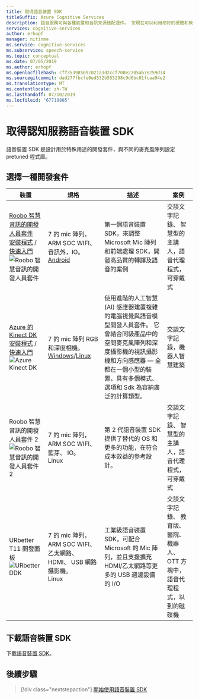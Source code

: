 ```yaml
---
title: 取得語音裝置 SDK
titleSuffix: Azure Cognitive Services
description: 語音服務可與各種裝置和音訊來源搭配運作。 您現在可以利用相符的硬體和軟體，將語音應用程式提升至下一個層級。 在本文中，您將了解如何取得存取語音裝置 SDK，並開始開發。
services: cognitive-services
author: erhopf
manager: nitinme
ms.service: cognitive-services
ms.subservice: speech-service
ms.topic: conceptual
ms.date: 07/05/2019
ms.author: erhopf
ms.openlocfilehash: cff35398509c021a3d2ccf708e2705ab7e259d34
ms.sourcegitcommit: dad277fbcfe0ed532b555298c9d6bc01fcaa94e2
ms.translationtype: MT
ms.contentlocale: zh-TW
ms.lasthandoff: 07/10/2019
ms.locfileid: "67719805"
---
```

# <a name="get-the-cognitive-services-speech-devices-sdk"></a>取得認知服務語音裝置 SDK

語音裝置 SDK 是設計用於特殊用途的開發套件，與不同的麥克風陣列設定 pretuned 程式庫。

## <a name="choose-a-development-kit"></a>選擇一種開發套件

|裝置|規格|描述|案例|
|--|--|--|--|
|[Roobo 智慧音訊的開發人員套件](https://ddk.roobo.com)</br>[安裝程式](speech-devices-sdk-roobo-v1.md) / [快速入門](speech-devices-sdk-android-quickstart.md)![Roobo 智慧音訊的開發人員套件](media/speech-devices-sdk/device-roobo-v1.jpg)|7 的 mic 陣列，ARM SOC WIFI、 音訊外，IO。 </br>[Android](speech-devices-sdk-android-quickstart.md)|第一個語音裝置 SDK，來調整 Microsoft Mic 陣列和前端處理 SDK，開發高品質的轉譯及語音的案例|交談文字記錄、 智慧型的主講人，語音代理程式，可穿戴式|
|[Azure 的 Kinect DK](https://azure.microsoft.com/services/kinect-dk/)</br>[安裝程式](https://docs.microsoft.com/azure/Kinect-dk/set-up-azure-kinect-dk) / [快速入門](speech-devices-sdk-windows-quickstart.md)![Azure Kinect DK](media/speech-devices-sdk/device-azure-kinect-dk.jpg)|7 的 mic 陣列 RGB 和深度相機。 </br>[Windows](speech-devices-sdk-windows-quickstart.md)/[Linux](speech-devices-sdk-linux-quickstart.md)|使用進階的人工智慧 (AI) 感應器建置複雜的電腦視覺與語音模型開發人員套件。 它會結合同級產品中的空間麥克風陣列和深度攝影機的視訊攝影機和方向感應器 — 全都在一個小型的裝置，具有多個模式、 選項和 Sdk 為容納廣泛的計算類型。|交談文字記錄，機器人智慧建築|
|Roobo 智慧音訊的開發人員套件 2![Roobo 智慧音訊的開發人員套件 2](media/speech-devices-sdk/device-roobo-v2.jpg)|7 的 mic 陣列，ARM SOC WIFI、 藍芽、 IO。 </br>Linux|第 2 代語音裝置 SDK 提供了替代的 OS 和更多的功能，在符合成本效益的參考設計。|交談文字記錄、 智慧型的主講人，語音代理程式，可穿戴式|
|URbetter T11 開發面板![URbetter DDK](media/speech-devices-sdk/device-urbetter.jpg)|7 的 mic 陣列，ARM SOC WIFI、 乙太網路、 HDMI、 USB 網路攝影機。 </br>Linux|工業級語音裝置 SDK，可配合 Microsoft 的 Mic 陣列，並且支援擴充 HDMI/乙太網路等更多的 USB 週邊設備的 I/O|交談文字記錄、 教育版、 醫院、 機器人、 OTT 方塊中，語音代理程式，以到的磁碟機|

## <a name="download-the-speech-devices-sdk"></a>下載語音裝置 SDK

下載[語音裝置 SDK](https://aka.ms/sdsdk-download)。

## <a name="next-steps"></a>後續步驟

> [!div class="nextstepaction"]
> [開始使用語音裝置 SDK](https://aka.ms/sdsdk-quickstart)
